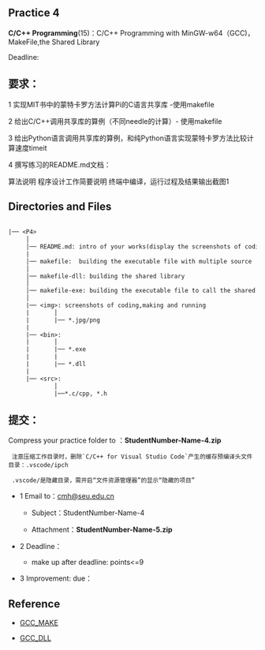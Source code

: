 
## Practice 4

**C/C++ Programming**(15)：C/C++ Programming with MinGW-w64（GCC)，MakeFile,the Shared Library

Deadline: 

## 要求：

1 实现MIT书中的蒙特卡罗方法计算Pi的C语言共享库 -使用makefile
               
2 给出C/C++调用共享库的算例（不同needle的计算）- 使用makefile
                  
3 给出Python语言调用共享库的算例，和纯Python语言实现蒙特卡罗方法比较计算速度timeit
                  
4 撰写练习的README.md文档：
                      
   算法说明  程序设计工作简要说明    终端中编译，运行过程及结果输出截图1

## Directories and Files

```txt
 
|── <P4>
     │ 
     │── README.md: intro of your works(display the screenshots of coding,making and running)
     | 
     │── makefile:  building the executable file with multiple source     
     │ 
     │── makefile-dll: building the shared library 
     │               
     │── makefile-exe: building the executable file to call the shared library  
     │
     |── <img>: screenshots of coding,making and running
     |       │
     |       |── *.jpg/png 
     |
     |── <bin>:
     |       │
     |       |── *.exe
     |       |     
     |       |── *.dll
     |
     |── <src>: 
             │
             |──*.c/cpp, *.h                   
```  

## 提交：

Compress your practice folder to ：**StudentNumber-Name-4.zip**

     注意压缩工作目录时，删除`C/C++ for Visual Studio Code`产生的缓存预编译头文件目录：.vscode/ipch
     
     .vscode/是隐藏目录，需开启“文件资源管理器”的显示“隐藏的项目”

* 1 Email to：cmh@seu.edu.cn 
    
  * Subject：StudentNumber-Name-4
    
  * Attachment：**StudentNumber-Name-5.zip**

* 2 Deadline：

   * make up after deadline: points<=9 

* 3 Improvement: due：

## Reference

* [GCC_MAKE](http://nbviewer.ipython.org/github/PySEE/home/tree/S2019/notebook/Unit8-1-GCC_MAKE.ipynb)

* [GCC_DLL](http://nbviewer.ipython.org/github/PySEE/home/tree/S2019/notebook/Unit8-2-GCC_DLL.ipynb)

